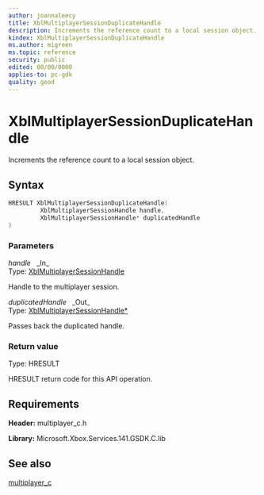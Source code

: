 ```yaml
---
author: joannaleecy
title: XblMultiplayerSessionDuplicateHandle
description: Increments the reference count to a local session object.
kindex: XblMultiplayerSessionDuplicateHandle
ms.author: migreen
ms.topic: reference
security: public
edited: 00/00/0000
applies-to: pc-gdk
quality: good
---
```


# XblMultiplayerSessionDuplicateHandle  

Increments the reference count to a local session object.  

## Syntax  
  
```cpp
HRESULT XblMultiplayerSessionDuplicateHandle(  
         XblMultiplayerSessionHandle handle,  
         XblMultiplayerSessionHandle* duplicatedHandle  
)  
```  
  
### Parameters  
  
*handle* &nbsp;&nbsp;\_In\_  
Type: [XblMultiplayerSessionHandle](../handles/xblmultiplayersessionhandle.md)  
  
Handle to the multiplayer session.  
  
*duplicatedHandle* &nbsp;&nbsp;\_Out\_  
Type: [XblMultiplayerSessionHandle*](../handles/xblmultiplayersessionhandle.md)  
  
Passes back the duplicated handle.  
  
  
### Return value  
Type: HRESULT
  
HRESULT return code for this API operation.
  
## Requirements  
  
**Header:** multiplayer_c.h
  
**Library:** Microsoft.Xbox.Services.141.GSDK.C.lib
  
## See also  
[multiplayer_c](../multiplayer_c_members.md)  
  
  